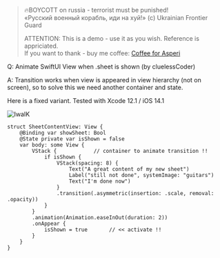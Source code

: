 >
> 🔥BOYCOTT on russia - terrorist must be punished!<br>
> «Русский военный корабль, иди на хуй!» (c) Ukrainian Frontier Guard
> 
> ATTENTION: This is a demo - use it as you wish. Reference is appriciated.<br>
> If you want to thank - buy me coffee: [Coffee for Asperi](https://secure.wayforpay.com/donate/asperi)
>

Q: Animate SwiftUI View when .sheet is shown (by cluelessCoder)

A: Transition works when view is appeared in view hierarchy (not on screen), so to solve this we need another container and state.

Here is a fixed variant. Tested with Xcode 12.1 / iOS 14.1

![IwaIK](https://user-images.githubusercontent.com/62171579/182127776-337ab442-dfae-4d91-936b-c84e7a4867d6.gif)

```
struct SheetContentView: View {
	@Binding var showSheet: Bool
	@State private var isShown = false
	var body: some View {
		VStack {            // container to animate transition !!
			if isShown {
				VStack(spacing: 8) {
					Text("A great content of my new sheet")
					Label("still not done", systemImage: "guitars")
					Text("I'm done now")
				}
				.transition(.asymmetric(insertion: .scale, removal: .opacity))
			}
		}
		.animation(Animation.easeInOut(duration: 2))
		.onAppear {
			isShown = true       // << activate !!
		}
	}
}
```
